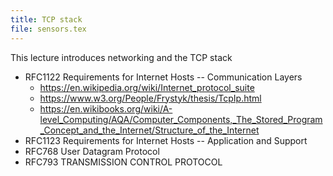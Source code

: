 ```yaml
---
title: TCP stack
file: sensors.tex
---
```

This lecture introduces networking and the TCP stack

* RFC1122  Requirements for Internet Hosts -- Communication Layers
    + https://en.wikipedia.org/wiki/Internet_protocol_suite
    + https://www.w3.org/People/Frystyk/thesis/TcpIp.html
    + https://en.wikibooks.org/wiki/A-level_Computing/AQA/Computer_Components,_The_Stored_Program_Concept_and_the_Internet/Structure_of_the_Internet
* RFC1123   Requirements for Internet Hosts -- Application and Support
* RFC768   User Datagram Protocol
* RFC793   TRANSMISSION CONTROL PROTOCOL
